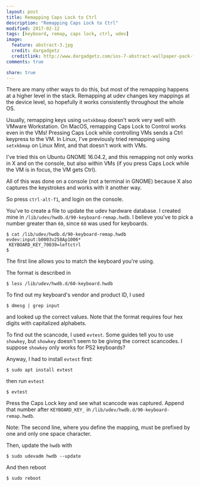 ```yaml
---
layout: post
title: Remapping Caps Lock to Ctrl
description: "Remapping Caps Lock to Ctrl"
modified: 2017-02-12
tags: [keyboard, remap, caps lock, ctrl, udev]
image:
  feature: abstract-3.jpg
  credit: dargadgetz
  creditlink: http://www.dargadgetz.com/ios-7-abstract-wallpaper-pack-for-iphone-5-and-ipod-touch-retina/
comments: true

share: true
---
```


There are many other ways to do this, but most of the remapping happens at a higher level in the stack. Remapping at udev changes key mappings at the device level, so hopefully it works consistently throughout the whole OS.

Usually, remapping keys using `setxkbmap` doesn't work very well with VMware Workstation. On MacOS, remapping Caps Lock to Control works even in the VMs! Pressing Caps Lock while controlling VMs sends a Ctrl keypress to the VM. In Linux, I've previously tried remapping using `setxkbmap` on Linux Mint, and that doesn't work with VMs.

I've tried this on Ubuntu GNOME 16.04.2, and this remapping not only works in X and on the console, but also within VMs (if you press Caps Lock while the VM is in focus, the VM gets Ctrl).

All of this was done on a console (not a terminal in GNOME) because X also captures the keystrokes and works with it another way.

So press `ctrl-alt-f1`, and login on the console.

You've to create a file to update the udev hardware database. I created mine in `/lib/udev/hwdb.d/90-keyboard-remap.hwdb`. I believe you've to pick a number greater than `60`, since `60` was used for keyboards.

```
$ cat /lib/udev/hwdb.d/90-keyboard-remap.hwdb
evdev:input:b0003v258Ap1006*
 KEYBOARD_KEY_70039=leftctrl
$
```

The first line allows you to match the keyboard you're using.

The format is described in

```
$ less /lib/udev/hwdb.d/60-keyboard.hwdb
```

To find out my keyboard's vendor and product ID, I used

```
$ dmesg | grep input
```

and looked up the correct values. Note that the format requires four hex digits with capitalized alphabets.

To find out the scancode, I used `evtest`. Some guides tell you to use `showkey`, but `showkey` doesn't seem to be giving the correct scancodes. I suppose `showkey` only works for PS2 keyboards?

Anyway, I had to install `evtest` first:

```
$ sudo apt install evtest
```

then run `evtest`

```
$ evtest
```

Press the Caps Lock key and see what scancode was captured. Append that number after `KEYBOARD_KEY_` in `/lib/udev/hwdb.d/90-keyboard-remap.hwdb`.

Note: The second line, where you define the mapping, must be prefixed by one and only one space character.

Then, update the `hwdb` with

```
$ sudo udevadm hwdb --update
```

And then reboot

```
$ sudo reboot
```
